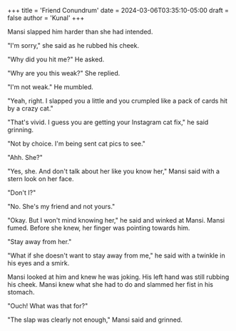 +++
title = 'Friend Conundrum'
date = 2024-03-06T03:35:10-05:00
draft = false
author = 'Kunal'
+++

Mansi slapped him harder than she had intended.

"I'm sorry," she said as he rubbed his cheek.

"Why did you hit me?" He asked.

"Why are you this weak?" She replied.

"I'm not weak." He mumbled.

"Yeah, right. I slapped you a little and you crumpled like a pack of cards hit by a crazy cat."

"That's vivid. I guess you are getting your Instagram cat fix," he said grinning.

"Not by choice. I'm being sent cat pics to see."

"Ahh. She?"

"Yes, she. And don't talk about her like you know her," Mansi said with a stern look on her face.

"Don't I?"

"No. She's my friend and not yours."

"Okay. But I won't mind knowing her," he said and winked at Mansi. Mansi fumed. Before she knew, her finger was pointing towards him.

"Stay away from her."

"What if she doesn't want to stay away from me," he said with a twinkle in his eyes and a smirk.

Mansi looked at him and knew he was joking. His left hand was still rubbing his cheek. Mansi knew what she had to do and slammed her fist in his stomach.

"Ouch! What was that for?"

"The slap was clearly not enough," Mansi said and grinned.